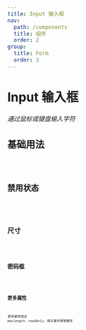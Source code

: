 ```yaml
---
title: Input 输入框
nav:
  path: /components
  title: 组件
  order: 2
group:
  title: Form
  order: 3
---
```



# Input 输入框

###### 通过鼠标或键盘输入字符

## 基础用法
<code src="./demo/basic.tsx" />

## 禁用状态
<code src="./demo/disabled.tsx" />

## 尺寸
<code src="./demo/size.tsx" />


## 密码框
<code src="./demo/password.tsx" />

## 更多属性
###### 更多属性用法 maxlength、readOnly、相关事件等等属性
<code src="./demo/primordial.tsx" />

<code src="./demo/clear.tsx">

<API src="./index.tsx">
